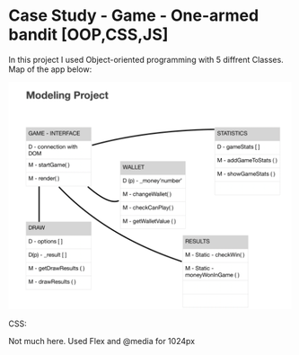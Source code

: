 # Case Study - Game - One-armed bandit [OOP,CSS,JS] 

In this project I used Object-oriented programming with 5 diffrent Classes. Map of the app below: 


<img src= "images/img.png" width=840px>











CSS: 

Not much here. Used Flex and @media for 1024px






